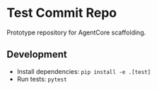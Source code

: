 # Test Commit Repo

Prototype repository for AgentCore scaffolding.

## Development

- Install dependencies: `pip install -e .[test]`
- Run tests: `pytest`
